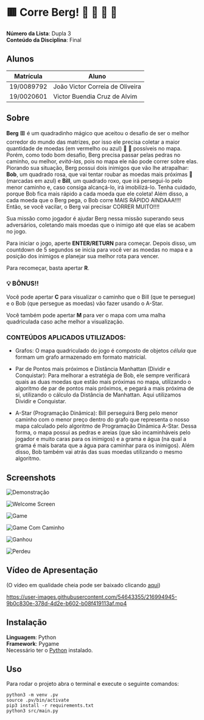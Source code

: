 # :red_square: Corre Berg! :large_blue_circle: :large_blue_circle:     :red_circle:          :red_circle:

**Número da Lista**: Dupla 3<br>
**Conteúdo da Disciplina**: Final<br>

## Alunos 
|Matrícula | Aluno |
| -- | -- |
| 19/0089792  |  João Victor Correia de Oliveira |
| 19/0020601  |  Victor Buendia Cruz de Alvim |

## Sobre 
**Berg** :red_square: é um quadradinho mágico que aceitou o desafio de ser o melhor corredor do mundo das matrizes, por isso ele precisa coletar a maior quantidade de moedas (em vermelho ou azul) :red_circle: :large_blue_circle: possíveis no mapa. Porém, como todo bom desafio, Berg precisa passar pelas pedras no caminho, ou melhor, *evitá-las*, pois no mapa ele não pode correr sobre elas. Piorando sua situação, Berg possui dois inimigos que vão lhe atrapalhar: **Bob**, um quadrado rosa, que vai tentar roubar as moedas mais próximas :large_blue_circle: (marcadas em azul) e **Bill**, um quadrado roxo, que irá persegui-lo pelo menor caminho e, caso consiga alcançá-lo, irá imobilizá-lo. Tenha cuidado, porque Bob fica mais rápido a cada moeda que ele coleta! Além disso, a cada moeda que o Berg pega, o Bob corre MAIS RÁPIDO AINDAAA!!!! Então, se você vacilar, o Berg vai precisar CORRER MUITO!!!!

Sua missão como jogador é ajudar Berg nessa missão superando seus adversários, coletando mais moedas que o inimigo até que elas se acabem no jogo.

Para iniciar o jogo, aperte **ENTER/RETURN** para começar. Depois disso, um countdown de 5 segundos se inicia para você ver as moedas no mapa e a posição dos inimigos e planejar sua melhor rota para vencer.

Para recomeçar, basta apertar **R**.

### :bulb: BÔNUS!!
Você pode apertar **C** para visualizar o caminho que o Bill (que te persegue) e o Bob (que persegue as moedas) vão fazer usando o A-Star.

Você também pode apertar **M** para ver o mapa com uma malha quadriculada caso ache melhor a visualização.

### CONTEÚDOS APLICADOS UTILIZADOS:

* Grafos: O mapa quadriculado do jogo é composto de objetos *célula* que formam um grafo armazenado em formato matricial.
  
* Par de Pontos mais próximos e Distância Manhattan (Dividir e Conquistar): Para melhorar a estratégia de Bob, ele sempre verificará quais as duas moedas que estão mais próximas no mapa, utilizando o algoritmo de par de pontos mais próximos, e pegará a mais próxima de si, utilizando o cálculo da Distância de Manhattan. Aqui utilizamos Dividir e Conquistar.

* A-Star (Programação Dinâmica): Bill perseguirá Berg pelo menor caminho com o menor preço dentro do grafo que representa o nosso mapa calculado pelo algoritmo de Programação Dinâmica A-Star. Dessa forma, o mapa possui as pedras e areias (que são incaminháveis pelo jogador e muito caras para os inimigos) e a grama e água (na qual a grama é mais barata que a água para caminhar para os inimigos). Além disso, Bob também vai atrás das suas moedas utilizando o mesmo algoritmo.


## Screenshots

![Demonstração](src/images/demonstracao.gif)

![Welcome Screen](src/images/welcomescreen.png)

![Game](src/images/game.png)

![Game Com Caminho](src/images/gamecomcaminho.png)

![Ganhou](src/images/ganhou.png)

![Perdeu](src/images/perdeu.png)

## Vídeo de Apresentação

(O vídeo em qualidade cheia pode ser baixado clicando [aqui](https://github.com/projeto-de-algoritmos/Final_CorreBerg/raw/master/apresentacao.mp4))

https://user-images.githubusercontent.com/54643355/216994945-9b0c830e-378d-4d2e-b602-b08f419113af.mp4


## Instalação 
**Linguagem**: Python<br>
**Framework**: Pygame <br>
Necessário ter o [Python](https://www.python.org/downloads/) instalado.

## Uso 
Para rodar o projeto abra o terminal e execute o seguinte comandos:

```
python3 -m venv .pv
source .pv/bin/activate
pip3 install -r requirements.txt
python3 src/main.py
```
